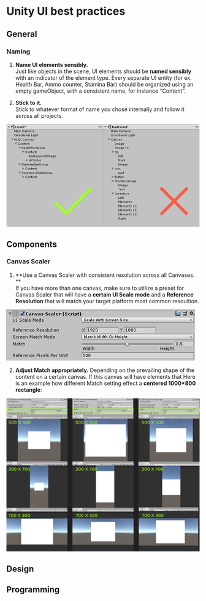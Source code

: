 
# Unity UI best practices
## General
### Naming
1. __Name UI elements sensibly.__ </br>
Just like objects in the scene, UI elements should be **named sensibly** with an indicator of the element type.
Every separate UI entity (for ex. Health Bar, Ammo counter, Stamina Bar) should be organized using an empty gameObject, with a consistent name, for instance “Content”.

3. __Stick to it.__</br>
Stick to whatever format of name you chose internally and follow it across all projects.

![Alt](element_naming.png)
## Components
### Canvas Scaler
1. **Use a Canvas Scaler with consistent resolution across all Canvases. ** </br>
If you have more than one canvas, make sure to utilize a preset for Canvas Scaler that will have a **certain UI Scale mode** and a **Reference Resolution** that will match your target platform most common resoultion.  

![Alt](canvas_scaler.png)


2. **Adjust Match appropriately.** Depending on the prevailing shape of the content on a certain canvas. If this canvas will have elements that 
Here is an example how different Match setting effect a **centered 1000*800 rectangle**:

![Alt](match_example.png)
## Design
## Programming

<!--stackedit_data:
eyJoaXN0b3J5IjpbMTk2MDM1Nzc2LC0xMDIyOTAyNTQ4LDE1ND
A3NjgyNzEsNzc2MTc2NjI3LDI5OTg3MTAzMCwtMjAyOTc3ODc1
MiwxNTU3MzM0MjM1LDkwODc3NTg3OSwtMTc4MzIyNjYwOSwtMz
gxNTgyOTIxLDE0MjEwNzY1NzMsLTEyMzU4MTEwNDcsLTE4NDQ5
NDE5Ml19
-->